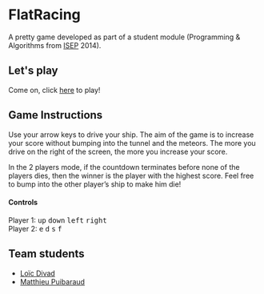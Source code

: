 # FlatRacing

A pretty game developed as part of a student module (Programming & Algorithms from [ISEP](https://twitter.com/Isep) 2014).



## Let's play

Come on, click [here](http://mattp94.github.io/FlatRacing/) to play!



## Game Instructions

Use your arrow keys to drive your ship. The aim of the game is to increase your score without bumping into the tunnel and the meteors. The more you drive on the right of the screen, the more you increase your score.

In the 2 players mode, if the countdown terminates before none of the players dies, then the winner is the player with the highest score. Feel free to bump into the other player’s ship to make him die!

#### Controls

Player 1: <kbd>up</kbd> <kbd>down</kbd> <kbd>left</kbd> <kbd>right</kbd>  
Player 2: <kbd>e</kbd> <kbd>d</kbd> <kbd>s</kbd> <kbd>f</kbd>



## Team students

- [Loïc Divad](https://github.com/DivLoic)
- [Matthieu Puibaraud](https://github.com/mattp94)
